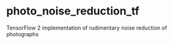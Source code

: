 # photo_noise_reduction_tf
TensorFlow 2 implementation of rudimentary noise reduction of photographs

